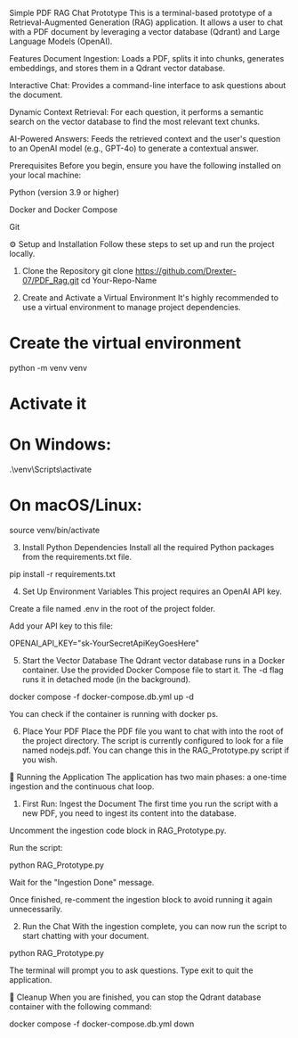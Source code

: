 Simple PDF RAG Chat Prototype
This is a terminal-based prototype of a Retrieval-Augmented Generation (RAG) application. It allows a user to chat with a PDF document by leveraging a vector database (Qdrant) and Large Language Models (OpenAI).

Features
Document Ingestion: Loads a PDF, splits it into chunks, generates embeddings, and stores them in a Qdrant vector database.

Interactive Chat: Provides a command-line interface to ask questions about the document.

Dynamic Context Retrieval: For each question, it performs a semantic search on the vector database to find the most relevant text chunks.

AI-Powered Answers: Feeds the retrieved context and the user's question to an OpenAI model (e.g., GPT-4o) to generate a contextual answer.

Prerequisites
Before you begin, ensure you have the following installed on your local machine:

Python (version 3.9 or higher)

Docker and Docker Compose

Git

⚙️ Setup and Installation
Follow these steps to set up and run the project locally.

1. Clone the Repository
git clone https://github.com/Drexter-07/PDF_Rag.git
cd Your-Repo-Name

2. Create and Activate a Virtual Environment
It's highly recommended to use a virtual environment to manage project dependencies.

# Create the virtual environment
python -m venv venv

# Activate it
# On Windows:
.\venv\Scripts\activate
# On macOS/Linux:
source venv/bin/activate


3. Install Python Dependencies
Install all the required Python packages from the requirements.txt file.

pip install -r requirements.txt


4. Set Up Environment Variables
This project requires an OpenAI API key.

Create a file named .env in the root of the project folder.

Add your API key to this file:

OPENAI_API_KEY="sk-YourSecretApiKeyGoesHere"


5. Start the Vector Database
The Qdrant vector database runs in a Docker container. Use the provided Docker Compose file to start it. The -d flag runs it in detached mode (in the background).

docker compose -f docker-compose.db.yml up -d


You can check if the container is running with docker ps.

6. Place Your PDF
Place the PDF file you want to chat with into the root of the project directory. The script is currently configured to look for a file named nodejs.pdf. You can change this in the RAG_Prototype.py script if you wish.

🚀 Running the Application
The application has two main phases: a one-time ingestion and the continuous chat loop.

1. First Run: Ingest the Document
The first time you run the script with a new PDF, you need to ingest its content into the database.

Uncomment the ingestion code block in RAG_Prototype.py.

Run the script:

python RAG_Prototype.py


Wait for the "Ingestion Done" message.

Once finished, re-comment the ingestion block to avoid running it again unnecessarily.

2. Run the Chat
With the ingestion complete, you can now run the script to start chatting with your document.

python RAG_Prototype.py


The terminal will prompt you to ask questions. Type exit to quit the application.

🧹 Cleanup
When you are finished, you can stop the Qdrant database container with the following command:

docker compose -f docker-compose.db.yml down

